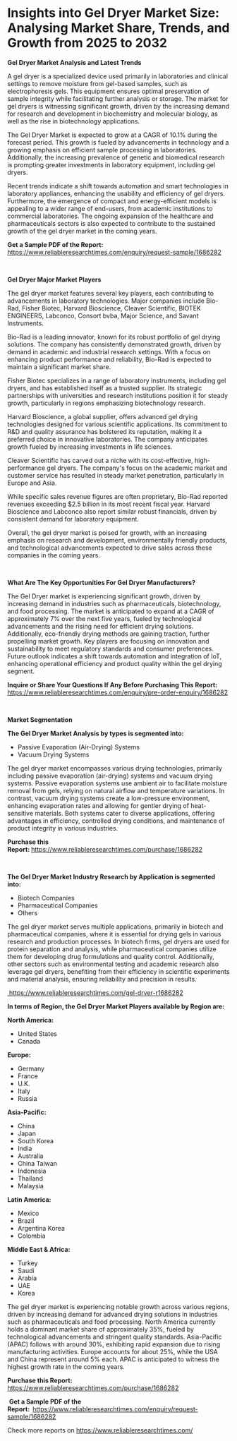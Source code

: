 <p><h1>Insights into Gel Dryer Market Size: Analysing Market Share, Trends, and Growth from 2025 to 2032</h1></p><p><strong>Gel Dryer Market Analysis and Latest Trends</strong></p>
<p><p>A gel dryer is a specialized device used primarily in laboratories and clinical settings to remove moisture from gel-based samples, such as electrophoresis gels. This equipment ensures optimal preservation of sample integrity while facilitating further analysis or storage. The market for gel dryers is witnessing significant growth, driven by the increasing demand for research and development in biochemistry and molecular biology, as well as the rise in biotechnology applications.</p><p>The Gel Dryer Market is expected to grow at a CAGR of 10.1% during the forecast period. This growth is fueled by advancements in technology and a growing emphasis on efficient sample processing in laboratories. Additionally, the increasing prevalence of genetic and biomedical research is prompting greater investments in laboratory equipment, including gel dryers.</p><p>Recent trends indicate a shift towards automation and smart technologies in laboratory appliances, enhancing the usability and efficiency of gel dryers. Furthermore, the emergence of compact and energy-efficient models is appealing to a wider range of end-users, from academic institutions to commercial laboratories. The ongoing expansion of the healthcare and pharmaceuticals sectors is also expected to contribute to the sustained growth of the gel dryer market in the coming years.</p></p>
<p><strong>Get a Sample PDF of the Report:&nbsp;</strong> <a href="https://www.reliableresearchtimes.com/enquiry/request-sample/1686282?utm_campaign=2189&utm_medium=2&utm_source=Github&utm_content=ia&utm_term=18022025&utm_id=gel-dryer">https://www.reliableresearchtimes.com/enquiry/request-sample/1686282</a></p>
<p>&nbsp;</p>
<p><strong>Gel Dryer Major Market Players</strong></p>
<p><p>The gel dryer market features several key players, each contributing to advancements in laboratory technologies. Major companies include Bio-Rad, Fisher Biotec, Harvard Bioscience, Cleaver Scientific, BIOTEK ENGINEERS, Labconco, Consort bvba, Major Science, and Savant Instruments. </p><p>Bio-Rad is a leading innovator, known for its robust portfolio of gel drying solutions. The company has consistently demonstrated growth, driven by demand in academic and industrial research settings. With a focus on enhancing product performance and reliability, Bio-Rad is expected to maintain a significant market share.</p><p>Fisher Biotec specializes in a range of laboratory instruments, including gel dryers, and has established itself as a trusted supplier. Its strategic partnerships with universities and research institutions position it for steady growth, particularly in regions emphasizing biotechnology research.</p><p>Harvard Bioscience, a global supplier, offers advanced gel drying technologies designed for various scientific applications. Its commitment to R&D and quality assurance has bolstered its reputation, making it a preferred choice in innovative laboratories. The company anticipates growth fueled by increasing investments in life sciences.</p><p>Cleaver Scientific has carved out a niche with its cost-effective, high-performance gel dryers. The company's focus on the academic market and customer service has resulted in steady market penetration, particularly in Europe and Asia.</p><p>While specific sales revenue figures are often proprietary, Bio-Rad reported revenues exceeding $2.5 billion in its most recent fiscal year. Harvard Bioscience and Labconco also report similar robust financials, driven by consistent demand for laboratory equipment.</p><p>Overall, the gel dryer market is poised for growth, with an increasing emphasis on research and development, environmentally friendly products, and technological advancements expected to drive sales across these companies in the coming years.</p></p>
<p>&nbsp;</p>
<p><strong>What Are The Key Opportunities For Gel Dryer Manufacturers?</strong></p>
<p><p>The Gel Dryer market is experiencing significant growth, driven by increasing demand in industries such as pharmaceuticals, biotechnology, and food processing. The market is anticipated to expand at a CAGR of approximately 7% over the next five years, fueled by technological advancements and the rising need for efficient drying solutions. Additionally, eco-friendly drying methods are gaining traction, further propelling market growth. Key players are focusing on innovation and sustainability to meet regulatory standards and consumer preferences. Future outlook indicates a shift towards automation and integration of IoT, enhancing operational efficiency and product quality within the gel drying segment.</p></p>
<p><strong>Inquire or Share Your Questions If Any Before Purchasing This Report:</strong> <a href="https://www.reliableresearchtimes.com/enquiry/pre-order-enquiry/1686282?utm_campaign=2189&utm_medium=2&utm_source=Github&utm_content=ia&utm_term=18022025&utm_id=gel-dryer">https://www.reliableresearchtimes.com/enquiry/pre-order-enquiry/1686282</a></p>
<p>&nbsp;</p>
<p><strong>Market Segmentation</strong></p>
<p><strong>The Gel Dryer Market Analysis by types is segmented into:</strong></p>
<p><ul><li>Passive Evaporation (Air-Drying) Systems</li><li>Vacuum Drying Systems</li></ul></p>
<p><p>The gel dryer market encompasses various drying technologies, primarily including passive evaporation (air-drying) systems and vacuum drying systems. Passive evaporation systems use ambient air to facilitate moisture removal from gels, relying on natural airflow and temperature variations. In contrast, vacuum drying systems create a low-pressure environment, enhancing evaporation rates and allowing for gentler drying of heat-sensitive materials. Both systems cater to diverse applications, offering advantages in efficiency, controlled drying conditions, and maintenance of product integrity in various industries.</p></p>
<p><strong>Purchase this Report:&nbsp;</strong><a href="https://www.reliableresearchtimes.com/purchase/1686282?utm_campaign=2189&utm_medium=2&utm_source=Github&utm_content=ia&utm_term=18022025&utm_id=gel-dryer">https://www.reliableresearchtimes.com/purchase/1686282</a></p>
<p>&nbsp;</p>
<p><strong>The Gel Dryer Market Industry Research by Application is segmented into:</strong></p>
<p><ul><li>Biotech Companies</li><li>Pharmaceutical Companies</li><li>Others</li></ul></p>
<p><p>The gel dryer market serves multiple applications, primarily in biotech and pharmaceutical companies, where it is essential for drying gels in various research and production processes. In biotech firms, gel dryers are used for protein separation and analysis, while pharmaceutical companies utilize them for developing drug formulations and quality control. Additionally, other sectors such as environmental testing and academic research also leverage gel dryers, benefiting from their efficiency in scientific experiments and material analysis, ensuring reliability and precision in results.</p></p>
<p><a href="https://www.reliableresearchtimes.com/gel-dryer-r1686282?utm_campaign=2189&utm_medium=2&utm_source=Github&utm_content=ia&utm_term=18022025&utm_id=gel-dryer">&nbsp;https://www.reliableresearchtimes.com/gel-dryer-r1686282</a></p>
<p><strong>In terms of Region, the Gel Dryer Market Players available by Region are:</strong></p>
<p>
    <p> <strong> North America: </strong>
        <ul>
            <li>United States</li>
            <li>Canada</li>
        </ul>
        </p> 
    <p> <strong> Europe: </strong>
        <ul>
            <li>Germany</li>
            <li>France</li>
            <li>U.K.</li>
            <li>Italy</li>
            <li>Russia</li>
        </ul>
        </p> 
    <p> <strong> Asia-Pacific: </strong>
        <ul>
            <li>China</li>
            <li>Japan</li>
            <li>South Korea</li>
            <li>India</li>
            <li>Australia</li>
            <li>China Taiwan</li>
            <li>Indonesia</li>
            <li>Thailand</li>
            <li>Malaysia</li>
        </ul>
        </p> 
    <p> <strong> Latin America: </strong>
        <ul>
            <li>Mexico</li>
            <li>Brazil</li>
            <li>Argentina Korea</li>
            <li>Colombia</li>
        </ul>
        </p> 
    <p> <strong> Middle East & Africa: </strong>
        <ul>
            <li>Turkey</li>
            <li>Saudi</li>
            <li>Arabia</li>
            <li>UAE</li>
            <li>Korea</li>
        </ul>
    </p>
    </p>
<p><p>The gel dryer market is experiencing notable growth across various regions, driven by increasing demand for advanced drying solutions in industries such as pharmaceuticals and food processing. North America currently holds a dominant market share of approximately 35%, fueled by technological advancements and stringent quality standards. Asia-Pacific (APAC) follows with around 30%, exhibiting rapid expansion due to rising manufacturing activities. Europe accounts for about 25%, while the USA and China represent around 5% each. APAC is anticipated to witness the highest growth rate in the coming years.</p></p>
<p><strong>Purchase this Report: </strong><a href="https://www.reliableresearchtimes.com/purchase/1686282?utm_campaign=2189&utm_medium=2&utm_source=Github&utm_content=ia&utm_term=18022025&utm_id=gel-dryer">https://www.reliableresearchtimes.com/purchase/1686282</a></p>
<p>&nbsp;<strong>Get a Sample PDF of the Report:&nbsp;&nbsp;</strong><a href="https://www.reliableresearchtimes.com/enquiry/request-sample/1686282?utm_campaign=2189&utm_medium=2&utm_source=Github&utm_content=ia&utm_term=18022025&utm_id=gel-dryer">https://www.reliableresearchtimes.com/enquiry/request-sample/1686282</a></p>
<p><strong></strong></p>
<p>Check more reports on <a href="https://www.reliableresearchtimes.com/?utm_campaign=2189&utm_medium=2&utm_source=Github&utm_content=ia&utm_term=18022025&utm_id=gel-dryer">https://www.reliableresearchtimes.com/</a></p>